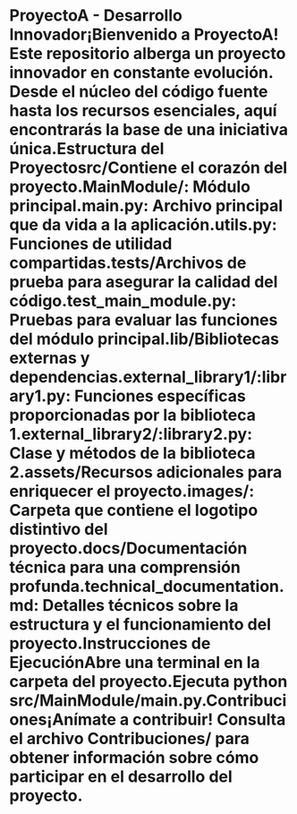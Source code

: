 # ProyectoA - Desarrollo Innovador¡Bienvenido a ProyectoA! Este repositorio alberga un proyecto innovador en constante evolución. Desde el núcleo del código fuente hasta los recursos esenciales, aquí encontrarás la base de una iniciativa única.Estructura del Proyectosrc/Contiene el corazón del proyecto.MainModule/: Módulo principal.main.py: Archivo principal que da vida a la aplicación.utils.py: Funciones de utilidad compartidas.tests/Archivos de prueba para asegurar la calidad del código.test_main_module.py: Pruebas para evaluar las funciones del módulo principal.lib/Bibliotecas externas y dependencias.external_library1/:library1.py: Funciones específicas proporcionadas por la biblioteca 1.external_library2/:library2.py: Clase y métodos de la biblioteca 2.assets/Recursos adicionales para enriquecer el proyecto.images/: Carpeta que contiene el logotipo distintivo del proyecto.docs/Documentación técnica para una comprensión profunda.technical_documentation.md: Detalles técnicos sobre la estructura y el funcionamiento del proyecto.Instrucciones de EjecuciónAbre una terminal en la carpeta del proyecto.Ejecuta python src/MainModule/main.py.Contribuciones¡Anímate a contribuir! Consulta el archivo Contribuciones/ para obtener información sobre cómo participar en el desarrollo del proyecto.
